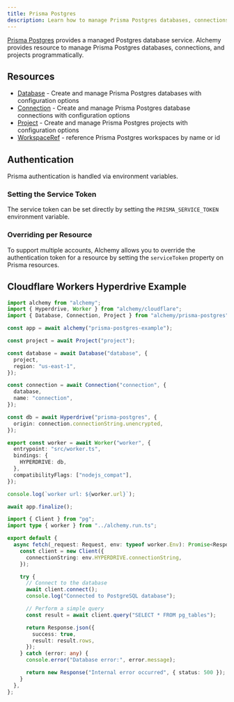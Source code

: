 ```yaml
---
title: Prisma Postgres
description: Learn how to manage Prisma Postgres databases, connections, and projects using Alchemy.
---
```


[Prisma Postgres](https://prisma.io/postgres?utm_source=alchemy&utm_medium=docs&via=alchemy) provides a managed Postgres database service. Alchemy provides resource to manage Prisma Postgres databases, connections, and projects programmatically.

## Resources

- [Database](/providers/prisma-postgres/database) - Create and manage Prisma Postgres databases with configuration options
- [Connection](/providers/prisma-postgres/connection) - Create and manage Prisma Postgres database connections with configuration options
- [Project](/providers/prisma-postgres/project) - Create and manage Prisma Postgres projects with configuration options
- [WorkspaceRef](/providers/prisma-postgres/workspace) - reference Prisma Postgres workspaces by name or id

## Authentication

Prisma authentication is handled via environment variables.

### Setting the Service Token

The service token can be set directly by setting the `PRISMA_SERVICE_TOKEN` environment variable.

### Overriding per Resource

To support multiple accounts, Alchemy allows you to override the authentication token for a resource by setting the `serviceToken` property on Prisma resources.

## Cloudflare Workers Hyperdrive Example

```ts title="alchemy.run.ts"
import alchemy from "alchemy";
import { Hyperdrive, Worker } from "alchemy/cloudflare";
import { Database, Connection, Project } from "alchemy/prisma-postgres";

const app = await alchemy("prisma-postgres-example");

const project = await Project("project");

const database = await Database("database", {
  project,
  region: "us-east-1",
});

const connection = await Connection("connection", {
  database,
  name: "connection",
});

const db = await Hyperdrive("prisma-postgres", {
  origin: connection.connectionString.unencrypted,
});

export const worker = await Worker("worker", {
  entrypoint: "src/worker.ts",
  bindings: {
    HYPERDRIVE: db,
  },
  compatibilityFlags: ["nodejs_compat"],
});

console.log(`worker url: ${worker.url}`);

await app.finalize();
```

```ts title="src/worker.ts"
import { Client } from "pg";
import type { worker } from "../alchemy.run.ts";

export default {
  async fetch(_request: Request, env: typeof worker.Env): Promise<Response> {
    const client = new Client({
      connectionString: env.HYPERDRIVE.connectionString,
    });

    try {
      // Connect to the database
      await client.connect();
      console.log("Connected to PostgreSQL database");

      // Perform a simple query
      const result = await client.query("SELECT * FROM pg_tables");

      return Response.json({
        success: true,
        result: result.rows,
      });
    } catch (error: any) {
      console.error("Database error:", error.message);

      return new Response("Internal error occurred", { status: 500 });
    }
  },
};
```
